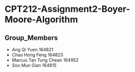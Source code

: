 # CPT212-Assignment2-Boyer-Moore-Algorithm
## Group_Members
- Ang Qi Yuen 164821
- Chau Hong Feng 164823
- Marcus Tan Tung Chean 164952
- Soo Mun Gian 164815
